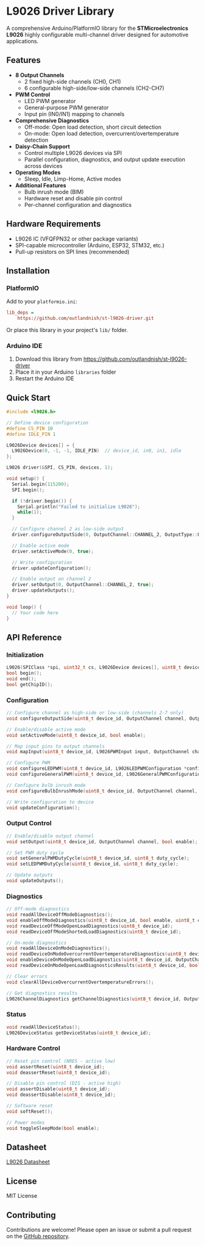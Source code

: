 # L9026 Driver Library

A comprehensive Arduino/PlatformIO library for the **STMicroelectronics L9026** highly configurable multi-channel driver designed for automotive applications.

## Features

- **8 Output Channels**
  - 2 fixed high-side channels (CH0, CH1)
  - 6 configurable high-side/low-side channels (CH2-CH7)
- **PWM Control**
  - LED PWM generator
  - General-purpose PWM generator
  - Input pin (IN0/IN1) mapping to channels
- **Comprehensive Diagnostics**
  - Off-mode: Open load detection, short circuit detection
  - On-mode: Open load detection, overcurrent/overtemperature detection
- **Daisy-Chain Support**
  - Control multiple L9026 devices via SPI
  - Parallel configuration, diagnostics, and output update execution across devices
- **Operating Modes**
  - Sleep, Idle, Limp-Home, Active modes
- **Additional Features**
  - Bulb inrush mode (BIM)
  - Hardware reset and disable pin control
  - Per-channel configuration and diagnostics

## Hardware Requirements

- L9026 IC (VFQFPN32 or other package variants)
- SPI-capable microcontroller (Arduino, ESP32, STM32, etc.)
- Pull-up resistors on SPI lines (recommended)

## Installation

### PlatformIO

Add to your `platformio.ini`:

```ini
lib_deps =
    https://github.com/outlandnish/st-l9026-driver.git
```

Or place this library in your project's `lib/` folder.

### Arduino IDE

1. Download this library from https://github.com/outlandnish/st-l9026-driver
2. Place it in your Arduino `libraries` folder
3. Restart the Arduino IDE

## Quick Start

```cpp
#include <l9026.h>

// Define device configuration
#define CS_PIN 10
#define IDLE_PIN 1

L9026Device devices[] = {
  L9026Device(0, -1, -1, IDLE_PIN)  // device_id, in0, in1, idle
};

L9026 driver(&SPI, CS_PIN, devices, 1);

void setup() {
  Serial.begin(115200);
  SPI.begin();

  if (!driver.begin()) {
    Serial.println("Failed to initialize L9026");
    while(1);
  }

  // Configure channel 2 as low-side output
  driver.configureOutputSide(0, OutputChannel::CHANNEL_2, OutputType::LOW_SIDE);

  // Enable active mode
  driver.setActiveMode(0, true);

  // Write configuration
  driver.updateConfiguration();

  // Enable output on channel 2
  driver.setOutput(0, OutputChannel::CHANNEL_2, true);
  driver.updateOutputs();
}

void loop() {
  // Your code here
}
```

## API Reference

### Initialization

```cpp
L9026(SPIClass *spi, uint32_t cs, L9026Device devices[], uint8_t device_count);
bool begin();
void end();
bool getChipID();
```

### Configuration

```cpp
// Configure channel as high-side or low-side (channels 2-7 only)
void configureOutputSide(uint8_t device_id, OutputChannel channel, OutputType type);

// Enable/disable active mode
void setActiveMode(uint8_t device_id, bool enable);

// Map input pins to output channels
void mapInput(uint8_t device_id, L9026PWMInput input, OutputChannel channel);

// Configure PWM
void configureLEDPWM(uint8_t device_id, L9026LEDPWMConfiguration *config);
void configureGeneralPWM(uint8_t device_id, L9026GeneralPWMConfiguration *config);

// Configure bulb inrush mode
void configureBulbInrushMode(uint8_t device_id, OutputChannel channel, bool enable);

// Write configuration to device
void updateConfiguration();
```

### Output Control

```cpp
// Enable/disable output channel
void setOutput(uint8_t device_id, OutputChannel channel, bool enable);

// Set PWM duty cycle
void setGeneralPWMDutyCycle(uint8_t device_id, uint8_t duty_cycle);
void setLEDPWMDutyCycle(uint8_t device_id, uint8_t duty_cycle);

// Update outputs
void updateOutputs();
```

### Diagnostics

```cpp
// Off-mode diagnostics
void readAllDeviceOffModeDiagnostics();
void enableOffModeDiagnostics(uint8_t device_id, bool enable, uint8_t channel_mask = 0xFF, bool commit = true);
void readDeviceOffModeOpenLoadDiagnostics(uint8_t device_id);
void readDeviceOffModeShortedLoadDiagnostics(uint8_t device_id);

// On-mode diagnostics
void readAllDeviceOnModeDiagnostics();
void readDeviceOnModeOvercurrentOvertemperatureDiagnostics(uint8_t device_id, bool commit = true);
void enableDeviceOnModeOpenLoadDiagnostics(uint8_t device_id, OutputChannel channel, bool commit = true);
void readDeviceOnModeOpenLoadDiagnosticsResults(uint8_t device_id, bool commit = true);

// Clear errors
void clearAllDeviceOvercurrentOvertemperatureErrors();

// Get diagnostics results
L9026ChannelDiagnostics getChannelDiagnostics(uint8_t device_id, OutputChannel channel);
```

### Status

```cpp
void readAllDeviceStatus();
L9026DeviceStatus getDeviceStatus(uint8_t device_id);
```

### Hardware Control

```cpp
// Reset pin control (NRES - active low)
void assertReset(uint8_t device_id);
void deassertReset(uint8_t device_id);

// Disable pin control (DIS - active high)
void assertDisable(uint8_t device_id);
void deassertDisable(uint8_t device_id);

// Software reset
void softReset();

// Power modes
void toggleSleepMode(bool enable);
```

## Datasheet

[L9026 Datasheet](https://www.st.com/resource/en/datasheet/l9026.pdf)

## License

MIT License

## Contributing

Contributions are welcome! Please open an issue or submit a pull request on the [GitHub repository](https://github.com/outlandnish/st-l9026-driver).
